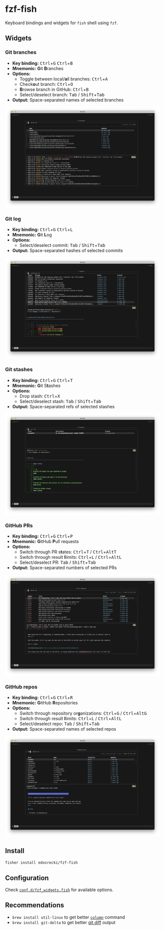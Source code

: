 # fzf-fish

Keyboard bindings and widgets for `fish` shell using `fzf`.

## Widgets

### Git branches

- **Key binding:** <kbd>Ctrl</kbd>+<kbd>G</kbd> <kbd>Ctrl</kbd>+<kbd>B</kbd>
- **Mnemonic:** **G**it **B**ranches
- **Options:**
  - Toggle between local/**a**ll branches: <kbd>Ctrl</kbd>+<kbd>A</kbd>
  - Check**o**ut branch: <kbd>Ctrl</kbd>+<kbd>O</kbd>
  - **B**rowse branch in GitHub: <kbd>Ctrl</kbd>+<kbd>B</kbd>
  - Select/deselect branch: <kbd>Tab</kbd> / <kbd>Shift</kbd>+<kbd>Tab</kbd>
- **Output:** Space-separated names of selected branches

![Git branches](./screenshots/branches.png)

### Git log

- **Key binding:** <kbd>Ctrl</kbd>+<kbd>G</kbd> <kbd>Ctrl</kbd>+<kbd>L</kbd>
- **Mnemonic:** **G**it **L**og
- **Options:**
  - Select/deselect commit: <kbd>Tab</kbd> / <kbd>Shift</kbd>+<kbd>Tab</kbd>
- **Output:** Space-separated hashes of selected commits

![Git log](./screenshots/commits.png)

### Git stashes

- **Key binding:** <kbd>Ctrl</kbd>+<kbd>G</kbd> <kbd>Ctrl</kbd>+<kbd>T</kbd>
- **Mnemonic:** **G**it S**t**ashes
- **Options:**
  - Drop stash: <kbd>Ctrl</kbd>+<kbd>X</kbd>
  - Select/deselect stash: <kbd>Tab</kbd> / <kbd>Shift</kbd>+<kbd>Tab</kbd>
- **Output:** Space-separated refs of selected stashes

![Git stashes](./screenshots/stashes.png)

### GitHub PRs

- **Key binding:** <kbd>Ctrl</kbd>+<kbd>G</kbd> <kbd>Ctrl</kbd>+<kbd>P</kbd>
- **Mnemonic:** **G**itHub **P**ull requests
- **Options:**
  - Switch through PR s**t**ates: <kbd>Ctrl</kbd>+<kbd>T</kbd> / <kbd>Ctrl</kbd>+<kbd>Alt</kbd><kbd>T</kbd>
  - Switch through result **l**limits: <kbd>Ctrl</kbd>+<kbd>L</kbd> / <kbd>Ctrl</kbd>+<kbd>Alt</kbd><kbd>L</kbd>
  - Select/deselect PR: <kbd>Tab</kbd> / <kbd>Shift</kbd>+<kbd>Tab</kbd>
- **Output:** Space-separated numbers of selected PRs

![GitHub PRs](./screenshots/prs.png)

### GitHub repos

- **Key binding:** <kbd>Ctrl</kbd>+<kbd>G</kbd> <kbd>Ctrl</kbd>+<kbd>R</kbd>
- **Mnemonic:** **G**itHub **R**epositories
- **Options:**
  - Switch through repository or**g**anizations: <kbd>Ctrl</kbd>+<kbd>G</kbd> / <kbd>Ctrl</kbd>+<kbd>Alt</kbd><kbd>G</kbd>
  - Switch through result **l**limits: <kbd>Ctrl</kbd>+<kbd>L</kbd> / <kbd>Ctrl</kbd>+<kbd>Alt</kbd><kbd>L</kbd>
  - Select/deselect repo: <kbd>Tab</kbd> / <kbd>Shift</kbd>+<kbd>Tab</kbd>
- **Output:** Space-separated names of selected repos

![GitHub repositories](./screenshots/repos.png)

## Install

```fish
fisher install edosrecki/fzf-fish
```

## Configuration

Check [`conf.d/fzf_widgets.fish`](conf.d/fzf_widgets.fish) for available options.

## Recommendations

- `brew install util-linux` to get better [`column`](./functions/__fzf_column.fish) command
- `brew install git-delta` to get better [git diff](./functions/__fzf_delta.fish) output
